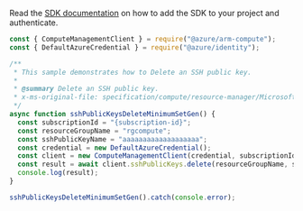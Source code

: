 Read the [SDK documentation](https://github.com/Azure/azure-sdk-for-js/blob/%40azure%2Farm-compute_19.0.0/sdk/compute/arm-compute/README.md) on how to add the SDK to your project and authenticate.

```javascript
const { ComputeManagementClient } = require("@azure/arm-compute");
const { DefaultAzureCredential } = require("@azure/identity");

/**
 * This sample demonstrates how to Delete an SSH public key.
 *
 * @summary Delete an SSH public key.
 * x-ms-original-file: specification/compute/resource-manager/Microsoft.Compute/stable/2022-03-01/ComputeRP/examples/sshPublicKeyExamples/SshPublicKeys_Delete_MinimumSet_Gen.json
 */
async function sshPublicKeysDeleteMinimumSetGen() {
  const subscriptionId = "{subscription-id}";
  const resourceGroupName = "rgcompute";
  const sshPublicKeyName = "aaaaaaaaaaaaaaaaaaa";
  const credential = new DefaultAzureCredential();
  const client = new ComputeManagementClient(credential, subscriptionId);
  const result = await client.sshPublicKeys.delete(resourceGroupName, sshPublicKeyName);
  console.log(result);
}

sshPublicKeysDeleteMinimumSetGen().catch(console.error);
```

